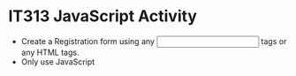 # IT313 JavaScript Activity
* Create a Registration form using any <input> tags or any HTML tags.
* Only use JavaScript
